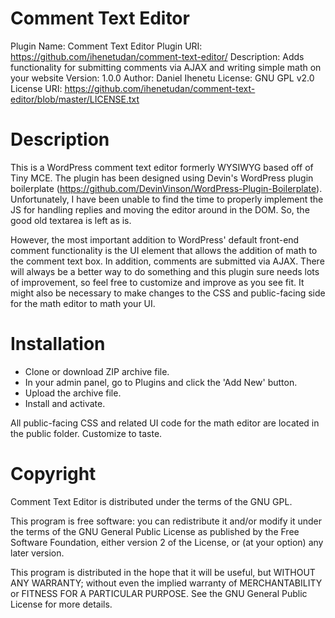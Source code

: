 # Comment Text Editor

Plugin Name:       Comment Text Editor
Plugin URI:        https://github.com/ihenetudan/comment-text-editor/
Description:       Adds functionality for submitting comments via AJAX and writing simple math on your website
Version:           1.0.0
Author:            Daniel Ihenetu
License:           GNU GPL v2.0
License URI:       https://github.com/ihenetudan/comment-text-editor/blob/master/LICENSE.txt

# Description

This is a WordPress comment text editor formerly WYSIWYG based off of Tiny MCE. The plugin has been designed using Devin's WordPress plugin boilerplate (https://github.com/DevinVinson/WordPress-Plugin-Boilerplate). Unfortunately, I have been unable to find the time to properly implement the JS for handling replies and moving the editor around in the DOM. So, the good old textarea is left as is. 

However, the most important addition to WordPress' default front-end comment functionality is the UI element that allows the addition of math to the comment text box. In addition, comments are submitted via AJAX. There will always be a better way to do something and this plugin sure needs lots of improvement, so feel free to customize and improve as you see fit. It might also be necessary to make changes to the CSS and public-facing side for the math editor to math your UI.

# Installation

- Clone or download ZIP archive file.
- In your admin panel, go to Plugins and click the 'Add New' button.
- Upload the archive file.
- Install and activate.

All public-facing CSS and related UI code for the math editor are located in the public folder. Customize to taste.

# Copyright

Comment Text Editor is distributed under the terms of the GNU GPL.

This program is free software: you can redistribute it and/or modify it under the terms of the GNU General Public License as published by the Free Software Foundation, either version 2 of the License, or (at your option) any later version.

This program is distributed in the hope that it will be useful, but WITHOUT ANY WARRANTY; without even the implied warranty of MERCHANTABILITY or FITNESS FOR A PARTICULAR PURPOSE. See the GNU General Public License for more details.
